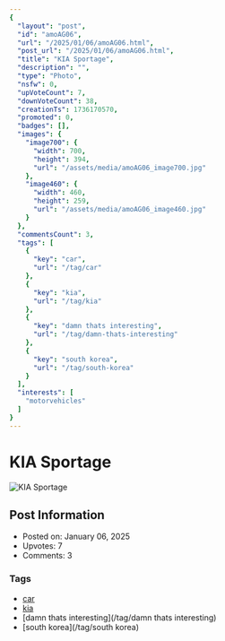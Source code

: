 ```yaml
---
{
  "layout": "post",
  "id": "amoAG06",
  "url": "/2025/01/06/amoAG06.html",
  "post_url": "/2025/01/06/amoAG06.html",
  "title": "KIA Sportage",
  "description": "",
  "type": "Photo",
  "nsfw": 0,
  "upVoteCount": 7,
  "downVoteCount": 38,
  "creationTs": 1736170570,
  "promoted": 0,
  "badges": [],
  "images": {
    "image700": {
      "width": 700,
      "height": 394,
      "url": "/assets/media/amoAG06_image700.jpg"
    },
    "image460": {
      "width": 460,
      "height": 259,
      "url": "/assets/media/amoAG06_image460.jpg"
    }
  },
  "commentsCount": 3,
  "tags": [
    {
      "key": "car",
      "url": "/tag/car"
    },
    {
      "key": "kia",
      "url": "/tag/kia"
    },
    {
      "key": "damn thats interesting",
      "url": "/tag/damn-thats-interesting"
    },
    {
      "key": "south korea",
      "url": "/tag/south-korea"
    }
  ],
  "interests": [
    "motorvehicles"
  ]
}
---
```


# KIA Sportage

![KIA Sportage](/assets/media/amoAG06_image700.jpg)

## Post Information

- Posted on: January 06, 2025
- Upvotes: 7
- Comments: 3

### Tags

- [car](/tag/car)
- [kia](/tag/kia)
- [damn thats interesting](/tag/damn thats interesting)
- [south korea](/tag/south korea)
